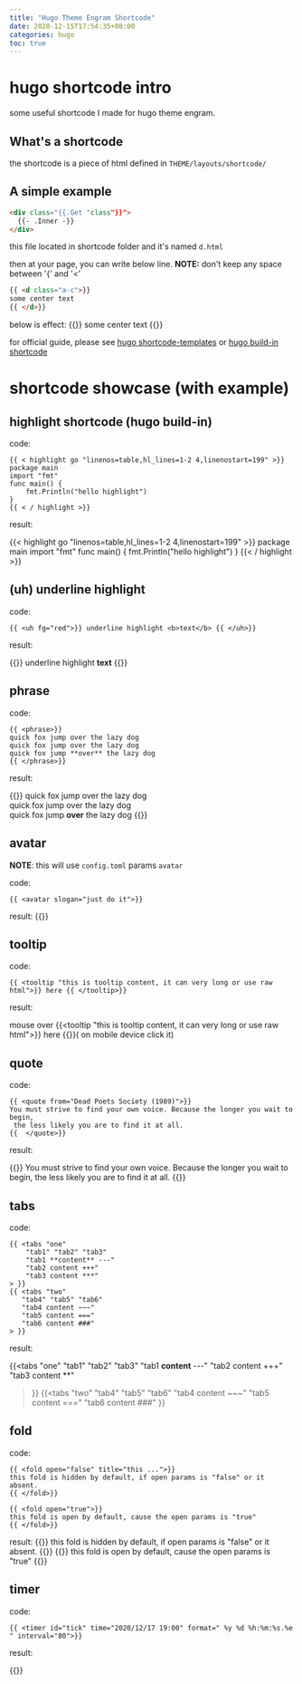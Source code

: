 ```yaml
---
title: "Hugo Theme Engram Shortcode"
date: 2020-12-15T17:54:35+08:00
categories: hugo
toc: true
---
```


# hugo shortcode intro

some useful shortcode I made for hugo theme engram.

## What's a shortcode

the shortcode is a piece of html defined in `THEME/layouts/shortcode/`


## A simple example

```html
<div class="{{.Get "class"}}">
  {{- .Inner -}}
</div>
```

this file located in shortcode folder and it's named `d.html`

then at your page, you can write below line.
**NOTE:**  don't keep any space between '{' and '<'

```html
{{ <d class="a-c">}}
some center text
{{ </d>}}
```

below is effect:
{{<d class="a-c">}}
some center text
{{</d>}}

for official guide, please see 
  [hugo shortcode-templates](https://gohugo.io/templates/shortcode-templates/ "shortcode-templates")
or [hugo build-in shortcode](https://gohugo.io/content-management/shortcodes/ "shortcode-build-in")

# shortcode showcase (with example)

## highlight shortcode (hugo build-in)
code:

    {{ < highlight go "linenos=table,hl_lines=1-2 4,linenostart=199" >}}
    package main
    import "fmt"
    func main() {
        fmt.Println("hello highlight")
    }
    {{ < / highlight >}}

result:

{{< highlight go "linenos=table,hl_lines=1-2 4,linenostart=199" >}}
package main
import "fmt"
func main() {
    fmt.Println("hello highlight")
}
{{< / highlight >}}

## (uh) underline highlight
code:

    {{ <uh fg="red">}} underline highlight <b>text</b> {{ </uh>}}

result:

{{<uh fg="red">}} underline highlight <b>text</b> {{</uh>}}

## phrase

code:

    {{ <phrase>}}
    quick fox jump over the lazy dog  
    quick fox jump over the lazy dog  
    quick fox jump **over** the lazy dog
    {{ </phrase>}}

result:

{{<phrase>}}
quick fox jump over the lazy dog  
quick fox jump over the lazy dog  
quick fox jump **over** the lazy dog
{{</phrase>}}


## avatar
**NOTE**: this will use `config.toml` params `avatar`

code:

    {{ <avatar slogan="just do it">}}

result:
{{<avatar slogan="just do it">}}

## tooltip
code:

    {{ <tooltip "this is tooltip content, it can very long or use raw html">}} here {{ </tooltip>}}

result:

mouse over {{<tooltip "this is tooltip content, it can very long or use raw html">}} here {{</tooltip>}}( on mobile device click it)

## quote
code:

    {{ <quote from="Dead Poets Society (1989)">}}
    You must strive to find your own voice. Because the longer you wait to begin,
     the less likely you are to find it at all.
    {{  </quote>}}

result:

{{<quote from="Dead Poets Society (1989)">}}
You must strive to find your own voice. Because the longer you wait to begin,
 the less likely you are to find it at all.
{{</quote>}}


## tabs
code:

    {{ <tabs "one"
        "tab1" "tab2" "tab3"
        "tab1 **content** ---"
        "tab2 content +++"
        "tab3 content ***"
    > }}
    {{ <tabs "two"
       "tab4" "tab5" "tab6"
       "tab4 content ~~~"
       "tab5 content ==="
       "tab6 content ###"
    > }}


result:

{{<tabs "one"
    "tab1" "tab2" "tab3"
    "tab1 **content** ---"
    "tab2 content +++"
    "tab3 content **"
>}}
{{<tabs "two"
    "tab4" "tab5" "tab6"
    "tab4 content ~~~"
    "tab5 content ==="
    "tab6 content ###"
>}}

## fold
code:

    {{ <fold open="false" title="this ...">}}
    this fold is hidden by default, if open params is "false" or it absent.
    {{ </fold>}}

    {{ <fold open="true">}}
    this fold is open by default, cause the open params is "true"
    {{ </fold>}}

result:
{{<fold open="false" title="this ...">}}
this fold is hidden by default, if open params is "false" or it absent.
{{</fold>}}
{{<fold open="true">}}
this fold is open by default, cause the open params is "true"
{{</fold>}}

## timer
code:

    {{ <timer id="tick" time="2020/12/17 19:00" format=" %y %d %h:%m:%s.%e " interval="80">}}

result:

{{<timer id="tick" time="2020/12/17 19:00" format=" %y %d %h:%m:%s.%e " interval="80">}}

